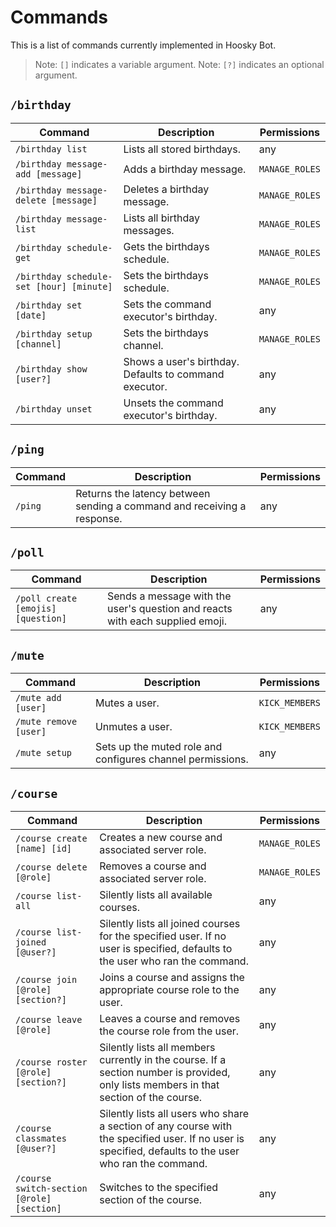 # Commands

This is a list of commands currently implemented in Hoosky Bot.

> Note: `[]` indicates a variable argument.
> Note: `[?]` indicates an optional argument.

## `/birthday`

| Command                                  | Description                                            | Permissions    |
| ---------------------------------------- | ------------------------------------------------------ | -------------- |
| `/birthday list`                         | Lists all stored birthdays.                            | any            |
| `/birthday message-add [message]`        | Adds a birthday message.                               | `MANAGE_ROLES` |
| `/birthday message-delete [message]`     | Deletes a birthday message.                            | `MANAGE_ROLES` |
| `/birthday message-list`                 | Lists all birthday messages.                           | `MANAGE_ROLES` |
| `/birthday schedule-get`                 | Gets the birthdays schedule.                           | `MANAGE_ROLES` |
| `/birthday schedule-set [hour] [minute]` | Sets the birthdays schedule.                           | `MANAGE_ROLES` |
| `/birthday set [date]`                   | Sets the command executor's birthday.                  | any            |
| `/birthday setup [channel]`              | Sets the birthdays channel.                            | `MANAGE_ROLES` |
| `/birthday show [user?]`                 | Shows a user's birthday. Defaults to command executor. | any            |
| `/birthday unset`                        | Unsets the command executor's birthday.                | any            |

## `/ping`

| Command | Description                                                             | Permissions |
| ------- | ----------------------------------------------------------------------- | ----------- |
| `/ping` | Returns the latency between sending a command and receiving a response. | any         |

## `/poll`

| Command                            | Description                                                                   | Permissions |
| ---------------------------------- | ----------------------------------------------------------------------------- | ----------- |
| `/poll create [emojis] [question]` | Sends a message with the user's question and reacts with each supplied emoji. | any         |

## `/mute`

| Command               | Description                                                | Permissions    |
| --------------------- | ---------------------------------------------------------- | -------------- |
| `/mute add [user]`    | Mutes a user.                                              | `KICK_MEMBERS` |
| `/mute remove [user]` | Unmutes a user.                                            | `KICK_MEMBERS` |
| `/mute setup`         | Sets up the muted role and configures channel permissions. | any            |

## `/course`

| Command                                    | Description                                                                                                                                            | Permissions    |
| ------------------------------------------ | ------------------------------------------------------------------------------------------------------------------------------------------------------ | -------------- |
| `/course create [name] [id]`               | Creates a new course and associated server role.                                                                                                       | `MANAGE_ROLES` |
| `/course delete [@role]`                   | Removes a course and associated server role.                                                                                                           | `MANAGE_ROLES` |
| `/course list-all`                         | Silently lists all available courses.                                                                                                                  | any            |
| `/course list-joined [@user?]`             | Silently lists all joined courses for the specified user. If no user is specified, defaults to the user who ran the command.                           | any            |
| `/course join [@role] [section?]`          | Joins a course and assigns the appropriate course role to the user.                                                                                    | any            |
| `/course leave [@role]`                    | Leaves a course and removes the course role from the user.                                                                                             | any            |
| `/course roster [@role] [section?]`        | Silently lists all members currently in the course. If a section number is provided, only lists members in that section of the course.                 | any            |
| `/course classmates [@user?]`              | Silently lists all users who share a section of any course with the specified user. If no user is specified, defaults to the user who ran the command. | any            |
| `/course switch-section [@role] [section]` | Switches to the specified section of the course.                                                                                                       | any            |
